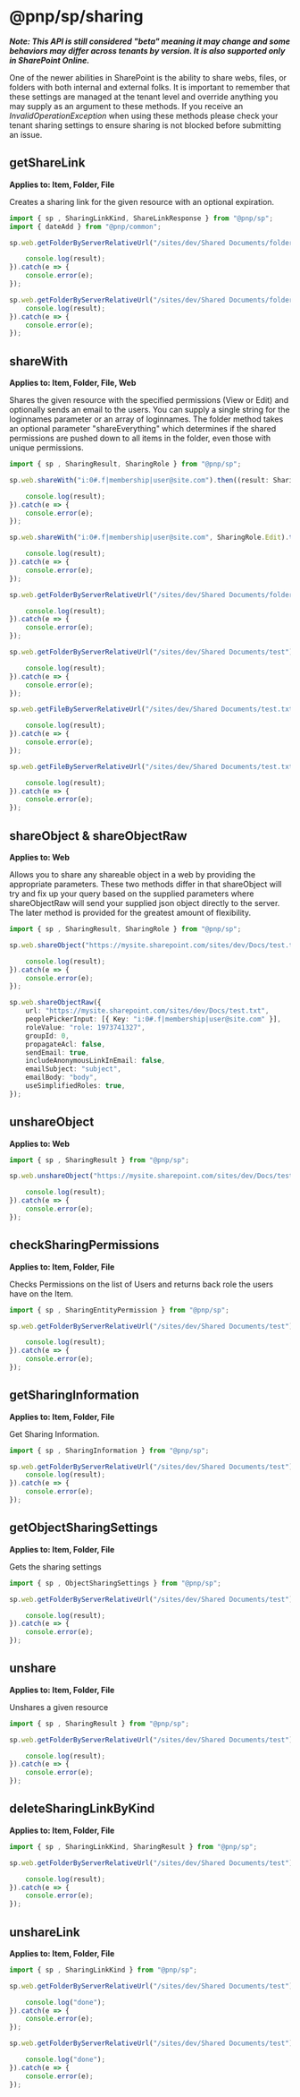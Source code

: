 # @pnp/sp/sharing

**_Note: This API is still considered "beta" meaning it may change and some behaviors may differ across tenants by version. It is also supported only in SharePoint Online._**

One of the newer abilities in SharePoint is the ability to share webs, files, or folders with both internal and external folks. It is important to remember that these settings are managed at the tenant level and override anything you may supply as an argument to these methods. If you receive an _InvalidOperationException_ when using these methods please check your tenant sharing settings to ensure sharing is not blocked before submitting an issue.

## getShareLink

**Applies to: Item, Folder, File**

Creates a sharing link for the given resource with an optional expiration.

```TypeScript
import { sp , SharingLinkKind, ShareLinkResponse } from "@pnp/sp";
import { dateAdd } from "@pnp/common";

sp.web.getFolderByServerRelativeUrl("/sites/dev/Shared Documents/folder1").getShareLink(SharingLinkKind.AnonymousView).then(((result: ShareLinkResponse) => {

    console.log(result);
}).catch(e => {
    console.error(e);
});

sp.web.getFolderByServerRelativeUrl("/sites/dev/Shared Documents/folder1").getShareLink(SharingLinkKind.AnonymousView, dateAdd(new Date(), "day", 5)).then((result: ShareLinkResponse) => {
    console.log(result);
}).catch(e => {
    console.error(e);
});
```

## shareWith

**Applies to: Item, Folder, File, Web**

Shares the given resource with the specified permissions (View or Edit) and optionally sends an email to the users. You can supply a single string for the loginnames parameter or an array of loginnames. The folder method takes an optional parameter "shareEverything" which determines if the shared permissions are pushed down to all items in the folder, even those with unique permissions.

```TypeScript
import { sp , SharingResult, SharingRole } from "@pnp/sp";

sp.web.shareWith("i:0#.f|membership|user@site.com").then((result: SharingResult) => {

    console.log(result);
}).catch(e => {
    console.error(e);
});

sp.web.shareWith("i:0#.f|membership|user@site.com", SharingRole.Edit).then((result: SharingResult) => {

    console.log(result);
}).catch(e => {
    console.error(e);
});

sp.web.getFolderByServerRelativeUrl("/sites/dev/Shared Documents/folder1").shareWith("i:0#.f|membership|user@site.com").then((result: SharingResult) => {

    console.log(result);
}).catch(e => {
    console.error(e);
});

sp.web.getFolderByServerRelativeUrl("/sites/dev/Shared Documents/test").shareWith("i:0#.f|membership|user@site.com", SharingRole.Edit, true, true).then((result: SharingResult) => {

    console.log(result);
}).catch(e => {
    console.error(e);
});

sp.web.getFileByServerRelativeUrl("/sites/dev/Shared Documents/test.txt").shareWith("i:0#.f|membership|user@site.com").then((result: SharingResult) => {

    console.log(result);
}).catch(e => {
    console.error(e);
});

sp.web.getFileByServerRelativeUrl("/sites/dev/Shared Documents/test.txt").shareWith("i:0#.f|membership|user@site.com", SharingRole.Edit).then((result: SharingResult) => {

    console.log(result);
}).catch(e => {
    console.error(e);
});
```

## shareObject & shareObjectRaw

**Applies to: Web**

Allows you to share any shareable object in a web by providing the appropriate parameters. These two methods differ in that shareObject will try and fix up your query based on the supplied parameters where shareObjectRaw will send your supplied json object directly to the server. The later method is provided for the greatest amount of flexibility.

```TypeScript
import { sp , SharingResult, SharingRole } from "@pnp/sp";

sp.web.shareObject("https://mysite.sharepoint.com/sites/dev/Docs/test.txt", "i:0#.f|membership|user@site.com", SharingRole.View).then((result: SharingResult) => {

    console.log(result);
}).catch(e => {
    console.error(e);
});

sp.web.shareObjectRaw({
    url: "https://mysite.sharepoint.com/sites/dev/Docs/test.txt",
    peoplePickerInput: [{ Key: "i:0#.f|membership|user@site.com" }],
    roleValue: "role: 1973741327",
    groupId: 0,
    propagateAcl: false,
    sendEmail: true,
    includeAnonymousLinkInEmail: false,
    emailSubject: "subject",
    emailBody: "body",
    useSimplifiedRoles: true,
});
```

## unshareObject

**Applies to: Web**

```TypeScript
import { sp , SharingResult } from "@pnp/sp";

sp.web.unshareObject("https://mysite.sharepoint.com/sites/dev/Docs/test.txt").then((result: SharingResult) => {

    console.log(result);
}).catch(e => {
    console.error(e);
});
```

## checkSharingPermissions

**Applies to: Item, Folder, File**

Checks Permissions on the list of Users and returns back role the users have on the Item.

```TypeScript
import { sp , SharingEntityPermission } from "@pnp/sp";

sp.web.getFolderByServerRelativeUrl("/sites/dev/Shared Documents/test").checkSharingPermissions([{ alias: "i:0#.f|membership|user@site.com" }]).then((result: SharingEntityPermission[]) => {

    console.log(result);
}).catch(e => {
    console.error(e);
});
```

## getSharingInformation

**Applies to: Item, Folder, File**

Get Sharing Information.

```TypeScript
import { sp , SharingInformation } from "@pnp/sp";

sp.web.getFolderByServerRelativeUrl("/sites/dev/Shared Documents/test").getSharingInformation().then((result: SharingInformation) => {
    console.log(result);
}).catch(e => {
    console.error(e);
});
```

## getObjectSharingSettings

**Applies to: Item, Folder, File**

Gets the sharing settings

```TypeScript
import { sp , ObjectSharingSettings } from "@pnp/sp";

sp.web.getFolderByServerRelativeUrl("/sites/dev/Shared Documents/test").getObjectSharingSettings().then((result: ObjectSharingSettings) => {

    console.log(result);
}).catch(e => {
    console.error(e);
});
```

## unshare

**Applies to: Item, Folder, File**

Unshares a given resource

```TypeScript
import { sp , SharingResult } from "@pnp/sp";

sp.web.getFolderByServerRelativeUrl("/sites/dev/Shared Documents/test").unshare().then((result: SharingResult) => {

    console.log(result);
}).catch(e => {
    console.error(e);
});
```

## deleteSharingLinkByKind

**Applies to: Item, Folder, File**

```TypeScript
import { sp , SharingLinkKind, SharingResult } from "@pnp/sp";

sp.web.getFolderByServerRelativeUrl("/sites/dev/Shared Documents/test").deleteSharingLinkByKind(SharingLinkKind.AnonymousEdit).then((result: SharingResult) => {

    console.log(result);
}).catch(e => {
    console.error(e);
});
```

## unshareLink

**Applies to: Item, Folder, File**

```TypeScript
import { sp , SharingLinkKind } from "@pnp/sp";

sp.web.getFolderByServerRelativeUrl("/sites/dev/Shared Documents/test").unshareLink(SharingLinkKind.AnonymousEdit).then(_ => {

    console.log("done");
}).catch(e => {
    console.error(e);
});

sp.web.getFolderByServerRelativeUrl("/sites/dev/Shared Documents/test").unshareLink(SharingLinkKind.AnonymousEdit, "12345").then(_ => {

    console.log("done");
}).catch(e => {
    console.error(e);
});
```
